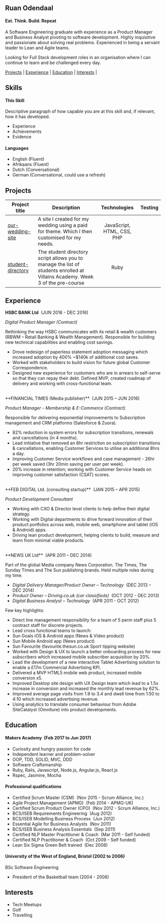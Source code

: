 ## Ruan Odendaal
#### Eat. Think. Build. Repeat

A Software Engineering graduate with experience as a Product Manager and Business Analyst pivoting to software development. Highly inquisitive and passionate about solving real problems. Experienced in being a servant leader to Lean and Agile teams.

Looking for Full Stack development roles in an organisation where I can continue to learn and be challenged every day.

[Projects](#projects) | [Experience](#experience) | [Education](#education) | [Interests](#interests) |

## Skills

#### This Skill

Descriptive paragraph of how capable you are at this skill and, if relevant, how it has developed.

- Experience
- Achievements
- Evidence

#### Languages

- English 	(Fluent)
- Afrikaans	(Fluent)
- Dutch 		(Conversational)
- German 	(Conversational, could use a refresh)

## Projects
Project title  | Description | Technologies | Testing
------------- | ------------------------------	| :-------------: | :-------------: |
[our-wedding-site](https://github.com/ruanodendaal/our-wedding-site) |  A site I created for my wedding using a paid for theme. Which I then customised for my needs. | JavaScript, HTML, CSS, PHP |
[student-directory](https://github.com/ruanodendaal/student-directory) | The student directory script allows you to manage the list of students enrolled at Villains Academy. Week 3 of the pre-course | Ruby |


## Experience

**HSBC BANK Ltd** &nbsp;(JUN 2016 - DEC 2016)

*Digital Product Manager (Contract)*

Rethinking the way HSBC communicates with its retail & wealth customers (RBWM – Retail Banking & Wealth Management). Responsible for building new technical capabilities and enabling cost savings.

- Drove redesign of paperless statement adoption messaging which increased adoption by 400% ~$140k of additional cost saves.
- Worked with stakeholders to build vision for future global Customer Correspondence.
- Designed new experience for customers who are in arrears to self-serve so that they can repay their debt. Defined MVP, created roadmap of delivery and working with cross-functional team.

<br>
**FINANCIAL TIMES (Media publisher)** &nbsp;(JUN 2015 – JUN 2016)

*Product Manager - Membership & E-Commerce (Contract)*

Responsible for delivering exponential improvements to Subscription management and CRM platforms (Salesforce & Zuora).

- 82% reduction in system errors for subscription transitions, renewals and cancellations (in 4 months).
- Lead initiative that removed an 8hr restriction on subscription transitions & cancellations, enabling Customer Services to utilise an additional 8hrs a day.
- Improving Customer Service workflows and case management - 26hr per week saved (3hr 20min saving per user per week).
- 20% increase in retention; working with Customer Service heads on improving customer satisfaction (CSAT) scores.

<br>
**FEB DIGITAL Ltd. (consulting startup)** &nbsp;(JAN 2015 – APR 2015)

*Product Development Consultant*

- Working with CXO & Director level clients to help define their digital strategy.
- Working with Digital departments to drive forward innovation of their product portfolios across web, mobile web, smartphone and tablet (iOS & Android) apps.
- Driving lean product development, helping clients to build, measure and learn from minimal viable products.

<br>
**NEWS UK Ltd** &nbsp;(APR 2011 – DEC 2014)

Part of the global Media company News Corporation. The Times, The Sunday Times and The Sun publishing brands. Held multiple roles during my time.

- *Digital Delivery Manager/Product Owner – Technology* &nbsp;(DEC 2013 – DEC 2014)
- *Product Owner – Driving.co.uk (car classifieds)*  &nbsp;(OCT 2012 - DEC 2013)
- *Digital Business Analyst – Technology* &nbsp;(APR 2011 - OCT 2012)

Few key highlights:

- Direct line management responsibility for a team of 5 perm staff plus 5 contract staff  for discrete projects.
- Lead cross functional teams to launch:
 - Sun Goals iOS & Android apps (News & Video product)
 - Sun Mobile Android app (News product)
 - Sun Favourite (favourite.thesun.co.uk Sport tipping website)  
- Worked with Design & UX to launch a better onboarding process for new subscribers which increased mobile subscriber acquisition by 20%.
- Lead the development of a new interactive Tablet Advertising solution to enable a £17m Commercial Advertising KPI.
- Delivered a MVP HTML5 mobile web product, increased mobile conversion x5.
- Improved Desktop site design with UX Design team which lead to a 1.5x increase in conversion and increased the monthly lead revenue by 62%.
- Improved average page visits from 1.9 to 3.4 and dwell time from 1:50 to 4:10 which increased advertising revenue.
- Using analytics to translate consumer behaviour from Adobe SiteCatalyst (Omniture) into product developments.


## Education

#### Makers Academy &nbsp;(Feb 2017 to Jun 2017)

- Curiosity and hungry passion for code
- Independent learner and problem-solver
- OOP, TDD, SOLID, MVC, DDD
- Software Craftsmanship
- Ruby, Rails, Javascript, Node.js, Angular.js, React.js
- Rspec, Jasmine, Mocha

#### Professional qualifications
- Certified Scrum Master (CSM) &nbsp;(Nov 2015 - Scrum Alliance, Inc.)
- Agile Project Management (APMG) &nbsp;(Feb 2014 - APMG-UK)
- Certified Scrum Product Owner (CPO) &nbsp;(Nov 2012 - Scrum Alliance, Inc.)
- BCS/ISEB Requirements Engineering &nbsp;(Aug 2012)
- BCS/ISEB Modelling Business Process &nbsp;(Jun 2012)
- Essential Agile for Business Analysts &nbsp;(Nov 2011)
- BCS/ISEB Business Analysis Essentials &nbsp;(Sep 2011)
- Certified NLP Master Practitioner & Coach	&nbsp;(Mar 2011 - Self funded)
- Certified NLP Practitioner & Coach &nbsp;(Oct 2009 - Self funded)
- Lean Six Sigma Green Belt trained &nbsp;(Dec 2008)

#### University of the West of England, Bristol   (2002 to 2006)

BSc Software Engineering
- President of the Basketball team (2004 - 2006)


## Interests
- Tech Meetups
- Golf
- Travelling
